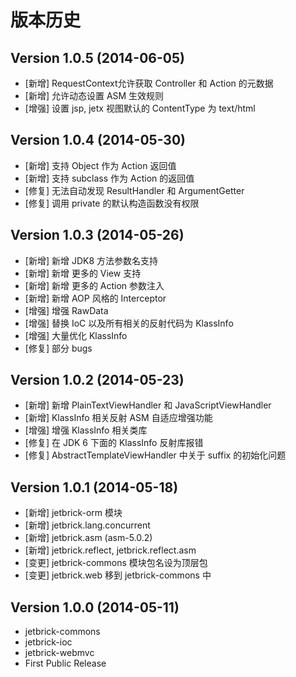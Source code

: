 版本历史
=====================

Version 1.0.5 (2014-06-05)
-----------------------------

* [新增] RequestContext允许获取 Controller 和 Action 的元数据
* [新增] 允许动态设置 ASM 生效规则
* [增强] 设置 jsp, jetx 视图默认的 ContentType 为 text/html

Version 1.0.4 (2014-05-30)
-----------------------------

* [新增] 支持 Object 作为 Action 返回值
* [新增] 支持 subclass 作为 Action 的返回值
* [修复] 无法自动发现 ResultHandler 和 ArgumentGetter
* [修复] 调用 private 的默认构造函数没有权限

Version 1.0.3 (2014-05-26)
-----------------------------

* [新增] 新增 JDK8 方法参数名支持
* [新增] 新增 更多的 View 支持
* [新增] 新增 更多的 Action 参数注入
* [新增] 新增 AOP 风格的 Interceptor
* [增强] 增强 RawData
* [增强] 替换 IoC 以及所有相关的反射代码为 KlassInfo
* [增强] 大量优化 KlassInfo
* [修复] 部分 bugs

Version 1.0.2 (2014-05-23)
-----------------------------

* [新增] 新增 PlainTextViewHandler 和 JavaScriptViewHandler
* [新增] KlassInfo 相关反射 ASM 自适应增强功能
* [增强] 增强 KlassInfo 相关类库
* [修复] 在 JDK 6 下面的 KlassInfo 反射库报错
* [修复] AbstractTemplateViewHandler 中关于 suffix 的初始化问题


Version 1.0.1 (2014-05-18)
-----------------------------

* [新增] jetbrick-orm 模块
* [新增] jetbrick.lang.concurrent
* [新增] jetbrick.asm (asm-5.0.2)
* [新增] jetbrick.reflect, jetbrick.reflect.asm
* [变更] jetbrick-commons 模块包名设为顶层包
* [变更] jetbrick.web 移到 jetbrick-commons 中

Version 1.0.0 (2014-05-11)
--------------------------------

- jetbrick-commons
- jetbrick-ioc
- jetbrick-webmvc
- First Public Release

